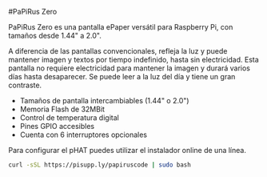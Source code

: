 <!--
---
name: PaPiRus Zero
class: board
type: display
formfactor: pHAT
manufacturer: Pi Supply
description: PaPiRus Zero is an ePaper / eInk screen pHAT module for the Pi Zero
url: https://www.kickstarter.com/projects/pisupply/papirus-the-epaper-screen-hat-for-your-raspberry-p
github: https://github.com/PiSupply/PaPiRus
buy: https://www.pi-supply.com/product/papirus-zero-epaper-screen-phat-pi-zero/
image: 'papirus-zero.png'
pincount: 40
eeprom: no
power:
  '1':
  '2':
ground:
  '6':
  '9':
  '14':
  '20':
  '25':
  '30':
  '34':
  '39':
pin:
  '3':
    mode: i2c
  '5':
    mode: i2c
  '8':
    name: Border Control
  '10':
    name: Discharge
  '11':
    name: Temp Sens
  '16':
    name: Panel On
  '18':
    name: Chip On Glass Reset
  '19':
    mode: spi
  '21':
    mode: spi
  '22':
    name: Chip On Glass Busy
  '23':
    mode: spi
  '24':
    mode: spi
  '26':
    mode: spi
  '35':
    name: SW4
    mode: input
    active: low
  '36':
    name: SW2
    mode: input
    active: low
  '37':
    name: SW5
    mode: input
    active: low
  '38':
    name: SW3
    mode: input
    active: low
  '40':
    name: SW1
    mode: input
    active: low
i2c:
  '0x48':
    name: Temperature Sensor
    device: LM75BD
-->
#PaPiRus Zero

PaPiRus Zero es una pantalla ePaper versátil para Raspberry Pi, con tamaños desde 1.44" a 2.0".

A diferencia de las pantallas convencionales, refleja la luz y puede mantener imagen y textos por tiempo indefinido, hasta sin electricidad. Esta pantalla no requiere electricidad para mantener la imagen y durará varios días hasta desaparecer. Se puede leer a la luz del día y tiene un gran contraste.

* Tamaños de pantalla intercambiables (1.44" o 2.0")
* Memoria Flash de 32MBit
* Control de temperatura digital
* Pines GPIO accesibles
* Cuenta con 6 interruptores opcionales

Para configurar el pHAT puedes utilizar el instalador online de una línea.

```bash
curl -sSL https://pisupp.ly/papiruscode | sudo bash
```
